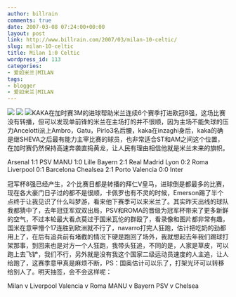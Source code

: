 ```yaml
---
author: billrain
comments: true
date: 2007-03-08 07:24:00+00:00
layout: post
link: http://www.billrain.com/2007/03/milan-10-celtic/
slug: milan-10-celtic
title: Milan 1:0 Celtic
wordpress_id: 113
categories:
- 爱如米兰|MILAN
tags:
- blogger
- 爱如米兰|MILAN
---
```


[![](http://bp0.blogger.com/_lAHIYwHGO4A/Re-6Ri3ZROI/AAAAAAAABL4/ZHMNSUVey-U/s400/514014_biglandscape.jpg)](http://bp0.blogger.com/_lAHIYwHGO4A/Re-6Ri3ZROI/AAAAAAAABL4/ZHMNSUVey-U/s1600-h/514014_biglandscape.jpg)
[![](http://bp1.blogger.com/_lAHIYwHGO4A/Re-6Ry3ZRPI/AAAAAAAABMA/H-767fStiQM/s400/U2030P6T12D2787468F44DT20070308062344.jpg)](http://bp1.blogger.com/_lAHIYwHGO4A/Re-6Ry3ZRPI/AAAAAAAABMA/H-767fStiQM/s1600-h/U2030P6T12D2787468F44DT20070308062344.jpg)
[![](http://bp1.blogger.com/_lAHIYwHGO4A/Re-6Ry3ZRQI/AAAAAAAABMI/VQdM2Rs_uhM/s400/U2030P6T12D2787457F44DT20070308060756.jpg)](http://bp1.blogger.com/_lAHIYwHGO4A/Re-6Ry3ZRQI/AAAAAAAABMI/VQdM2Rs_uhM/s1600-h/U2030P6T12D2787457F44DT20070308060756.jpg)KAKA在加时赛3M的进球帮助米兰连续6个赛季打进欧冠8强，这场比赛没有转播，但可以发现单前锋的米兰在主场打的并不很顺，因为主场不能失球的压力Ancelotti派上Ambro，Gatu，Pirlo3名后腰，kaka在inzaghi身后，kaka的确是继SHEVA之后最有能力主宰比赛的球员，也非常适合ST和AM之间这个位置，在加时赛仍然保持高速奔袭直捣黄龙，让人民有理由相信他就是米兰未来的旗帜。



Arsenal 1:1 PSV
MANU 1:0 Lille
Bayern 2:1 Real Madrid
Lyon 0:2 Roma
Liverpool 0:1 Barcelona
Chealsea 2:1 Porto
Valencia 0:0 Inter


冠军杯8强已经产生，2个比赛日都是转播的拜仁V皇马，进球倒是都最多的比赛，现在各大豪门日子过的都不是很顺，卡佩罗也有不灵的时候，Emerson踢了半个点终于让我见识了什么叫梦游，看来他下赛季可以来米兰了。其实昨天出线的球队我都猜中了，去年冠亚军双双出局，PSV和ROMA的晋级为冠军杯带来了更多新鲜的空气，不过本轮最大看点莫过于国米瓦伦的群殴了，看录像和图片都非常有趣，国米在意甲懵个17连胜到欧洲就不行了，navarro打完人狂跑，估计把吃奶的劲都用上了，在后有追兵前有堵截的情况下硬是跑回了场外，我就想起去年我们踢球打架那事，到回来也是对方一个人狂跑，我带头狂追，不同的是，人家是草皮，可以跑上去飞铲，我们不行，另外就是没有我这个国家二级运动员速度的人主追，让人给跑了，这赛季意甲真是麻烦不断，PS：国奥估计可以乐了，打架光环可以转移给别人了。明天抽签，会不会这样呢：


Milan v Liverpool
Valencia v Roma
MANU v Bayern
PSV v Chelsea




<table style="width: 223px; height: 24px" class="tableFixtures" ></table>
